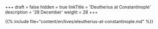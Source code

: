 +++
draft = false
hidden = true
linkTitle = 'Eleutherius at Constantinople'
description = '28 December'
weight = 28
+++

{{% include file="content/en/lives/eleutherius-at-constantinople.md" %}}
